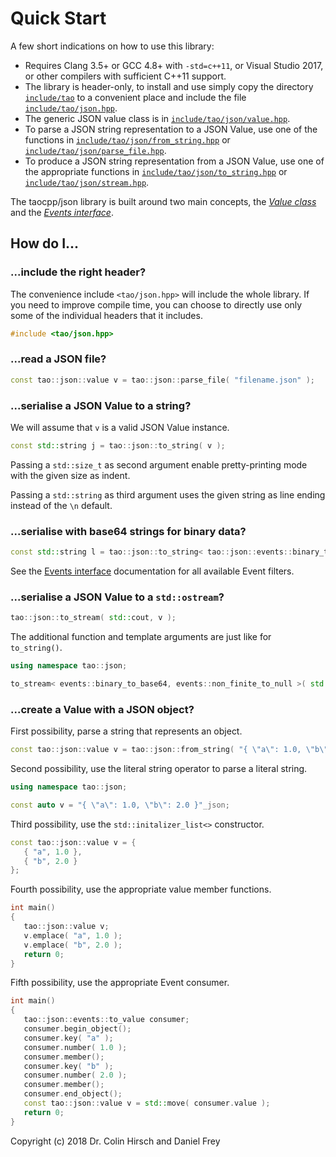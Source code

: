 # Quick Start

A few short indications on how to use this library:

* Requires Clang 3.5+ or GCC 4.8+ with `-std=c++11`, or Visual Studio 2017, or other compilers with sufficient C++11 support.
* The library is header-only, to install and use simply copy the directory [`include/tao`](include/tao) to a convenient place and include the file [`include/tao/json.hpp`](include/tao/json.hpp).
* The generic JSON value class is in [`include/tao/json/value.hpp`](include/tao/json/value.hpp).
* To parse a JSON string representation to a JSON Value, use one of the functions in [`include/tao/json/from_string.hpp`](include/tao/json/from_string.hpp) or [`include/tao/json/parse_file.hpp`](include/tao/json/parse_file.hpp).
* To produce a JSON string representation from a JSON Value, use one of the appropriate functions in [`include/tao/json/to_string.hpp`](include/tao/json/to_string.hpp) or [`include/tao/json/stream.hpp`](include/tao/json/stream.hpp).

The taocpp/json library is built around two main concepts, the [*Value class*](Value-Class.md) and the [*Events interface*](Events-Interface.md).



## How do I...

### ...include the right header?

The convenience include `<tao/json.hpp>` will include the whole library.
If you need to improve compile time, you can choose to directly use only some of the individual headers that it includes.

```c++
#include <tao/json.hpp>
```

### ...read a JSON file?

```c++
const tao::json::value v = tao::json::parse_file( "filename.json" );
```

### ...serialise a JSON Value to a string?

We will assume that `v` is a valid JSON Value instance.

```c++
const std::string j = tao::json::to_string( v );
```

Passing a `std::size_t` as second argument enable pretty-printing mode with the given size as indent.

Passing a `std::string` as third argument uses the given string as line ending instead of the `\n` default.

### ...serialise with base64 strings for binary data?

```c++
const std::string l = tao::json::to_string< tao::json::events::binary_to_base64 >( v );
```

See the [Events interface](Events-Interface.md) documentation for all available Event filters.

### ...serialise a JSON Value to a `std::ostream`?

```c++
tao::json::to_stream( std::cout, v );
```

The additional function and template arguments are just like for `to_string()`.

```c++
using namespace tao::json;

to_stream< events::binary_to_base64, events::non_finite_to_null >( std::cout, v, 3, "\r\n" );
```

### ...create a Value with a JSON object?

First possibility, parse a string that represents an object.

```c++
const tao::json::value v = tao::json::from_string( "{ \"a\": 1.0, \"b\": 2.0 }" );
```

Second possibility, use the literal string operator to parse a literal string.

```c++
using namespace tao::json;

const auto v = "{ \"a\": 1.0, \"b\": 2.0 }"_json;
```

Third possibility, use the `std::initalizer_list<>` constructor.

```c++
const tao::json::value v = {
   { "a", 1.0 },
   { "b", 2.0 }
};
```

Fourth possibility, use the appropriate value member functions.

```c++
int main()
{
   tao::json::value v;
   v.emplace( "a", 1.0 );
   v.emplace( "b", 2.0 );
   return 0;
}
```

Fifth possibility, use the appropriate Event consumer.

```c++
int main()
{
   tao::json::events::to_value consumer;
   consumer.begin_object();
   consumer.key( "a" );
   consumer.number( 1.0 );
   consumer.member();
   consumer.key( "b" );
   consumer.number( 2.0 );
   consumer.member();
   consumer.end_object();
   const tao::json::value v = std::move( consumer.value );
   return 0;
}
```

Copyright (c) 2018 Dr. Colin Hirsch and Daniel Frey
